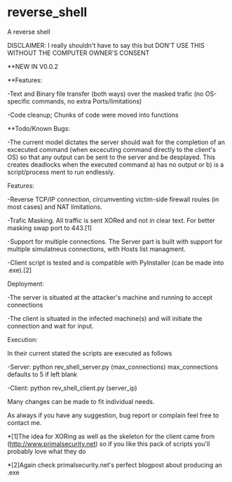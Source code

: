 # reverse_shell
A reverse shell 

DISCLAIMER: I really shouldn't have to say this but DON'T USE THIS WITHOUT THE COMPUTER OWNER'S CONSENT

**NEW IN V0.0.2

**Features:

  -Text and Binary file transfer (both ways) over the masked trafic (no OS-specific commands, no extra Ports/limitations)

  -Code cleanup; Chunks of code were moved into functions

**Todo/Known Bugs:

  -The current model dictates the server should wait for the completion of an excecuted command (when excecuting command directly to the client's OS) so that any output can be sent to the server and be desplayed. This creates deadlocks when the executed command a) has no output or b) is a script/process ment to run endlessly. 

Features:

-Reverse TCP/IP connection, circumventing victim-side firewall roules (in most cases) and NAT limitations.

-Trafic Masking. All traffic is sent XORed and not in clear text. For better masking swap port to 443.[1]

-Support for multiple connections. The Server part is built with support for multiple simulatneus connections, with Hosts list managment.

-Client script is tested and is compatible with PyInstaller (can be made into .exe).[2]

Deployment:

-The server is situated at the attacker's machine and running to accept connections

-The client is situated in the infected machine(s) and will initiate the connection and wait for input.

Execution:

In their current stated the scripts are executed as follows

-Server: python rev_shell_server.py (max_connections) 
max_connections defaults to 5 if left blank

-Client: python rev_shell_client.py (server_ip)

Many changes can be made to fit individual needs.

As always if you have any suggestion, bug report or complain feel free to contact me.

*[1]The idea for XORing as well as the skeleton for the client came from (http://www.primalsecurity.net) so if you like this pack of scripts you'll probably love what they do

*[2]Again check primalsecurity.net's perfect blogpost about producing an .exe
